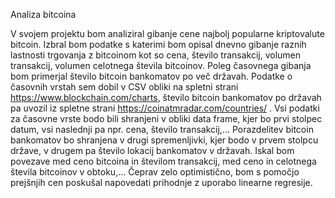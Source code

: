 Analiza bitcoina

V svojem projektu bom analiziral gibanje cene najbolj popularne kriptovalute bitcoin. Izbral bom podatke s katerimi bom opisal dnevno gibanje raznih lastnosti trgovanja z bitcoinom kot so cena, število transakcij, volumen transakcij, volumen celotnega števila bitcoinov. Poleg časovnega gibanja bom primerjal število bitcoin bankomatov po več državah. 
Podatke o časovnih vrstah sem dobil v CSV obliki na spletni strani https://www.blockchain.com/charts, število bitcoin bankomatov po državah pa uvozil iz spletne strani https://coinatmradar.com/countries/ . 
Vsi podatki za časovne vrste bodo bili shranjeni v obliki data frame, kjer bo prvi stolpec datum, vsi naslednji pa npr. cena, število transakcij,... Porazdelitev bitcoin bankomatov bo shranjena v drugi spremenljivki, kjer bodo v prvem stolpcu države, v drugem pa število lokacij bankomatov v državah.
Iskal bom povezave med ceno bitcoina in številom transakcij, med ceno in celotnega števila bitcoinov v obtoku,... Čeprav zelo optimistično, bom s pomočjo prejšnjih cen poskušal napovedati prihodnje z uporabo linearne regresije.
